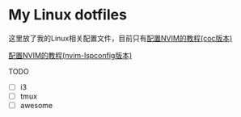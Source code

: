 # My Linux dotfiles

这里放了我的Linux相关配置文件，目前只有[配置NVIM的教程(coc版本)](.config/nvim-coc/)

[配置NVIM的教程(nvim-lspconfig版本)](.config/nvim)

TODO

- [ ] i3
- [ ] tmux
- [ ] awesome
